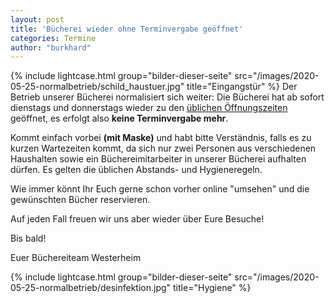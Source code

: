 ```yaml
---
layout: post
title: 'Bücherei wieder ohne Terminvergabe geöffnet'
categories: Termine
author: "burkhard"
---
```

{% include lightcase.html group="bilder-dieser-seite"
      src="/images/2020-05-25-normalbetrieb/schild_haustuer.jpg" 
      title="Eingangstür" %}
Der Betrieb unserer Bücherei normalisiert sich weiter: Die Bücherei hat ab sofort dienstags und donnerstags wieder zu den [üblichen Öffnungszeiten](/der-weg-zu-uns) geöffnet, es erfolgt also **keine Terminvergabe mehr**.

Kommt  einfach  vorbei  **(mit Maske)** und habt  bitte Verständnis, falls es zu kurzen Wartezeiten kommt, da sich nur zwei Personen aus verschiedenen Haushalten sowie ein Büchereimitarbeiter in unserer  Bücherei aufhalten dürfen. Es gelten die üblichen Abstands- und Hygieneregeln. 

Wie immer könnt Ihr Euch gerne schon vorher online "umsehen" und die gewünschten Bücher reservieren.    

Auf jeden  Fall freuen wir uns aber wieder über Eure Besuche!

Bis bald!

Euer Büchereiteam Westerheim

{% include lightcase.html group="bilder-dieser-seite"
      src="/images/2020-05-25-normalbetrieb/desinfektion.jpg" 
      title="Hygiene" %}
